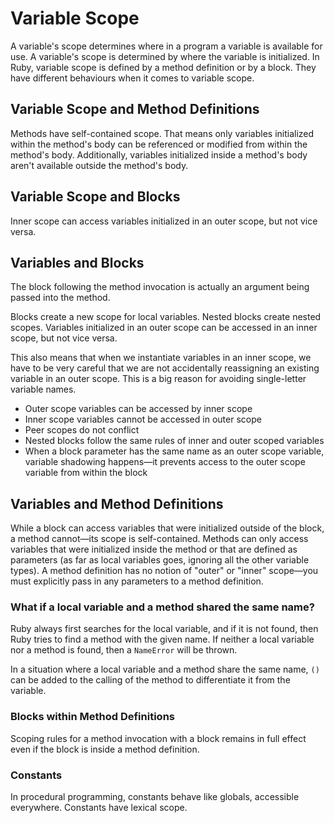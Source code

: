 # Variable Scope

A variable's scope determines where in a program a variable is available for use.
A variable's scope is determined by where the variable is initialized.
In Ruby, variable scope is defined by a method definition or by a block. They have different behaviours when it comes to variable scope.

## Variable Scope and Method Definitions
Methods have self-contained scope. That means only variables initialized within the method's body can be referenced or modified from within the method's body. Additionally, variables initialized inside a method's body aren't available outside the method's body.

## Variable Scope and Blocks
Inner scope can access variables initialized in an outer scope, but not vice versa.

## Variables and Blocks
The block following the method invocation is actually an argument being passed into the method.

Blocks create a new scope for local variables. Nested blocks create nested scopes. Variables initialized in an outer scope can be accessed in an inner scope, but not vice versa.

This also means that when we instantiate variables in an inner scope, we have to be very careful that we are not accidentally reassigning an existing variable in an outer scope. This is a big reason for avoiding single-letter variable names.

- Outer scope variables can be accessed by inner scope
- Inner scope variables cannot be accessed in outer scope
- Peer scopes do not conflict
- Nested blocks follow the same rules of inner and outer scoped variables
- When a block parameter has the same name as an outer scope variable, variable shadowing happens—it prevents access to the outer scope variable from within the block

## Variables and Method Definitions
While a block can access variables that were initialized outside of the block, a method cannot—its scope is self-contained. Methods can only access variables that were initialized inside the method or that are defined as parameters (as far as local variables goes, ignoring all the other variable types). A method definition has no notion of "outer" or "inner" scope—you must explicitly pass in any parameters to a method definition.

### What if a local variable and a method shared the same name?
Ruby always first searches for the local variable, and if it is not found, then Ruby tries to find a method with the given name. If neither a local variable nor a method is found, then a `NameError` will be thrown.

In a situation where a local variable and a method share the same name, `()` can be added to the calling of the method to differentiate it from the variable.

### Blocks within Method Definitions
Scoping rules for a method invocation with a block remains in full effect even if the block is inside a method definition.

### Constants
In procedural programming, constants behave like globals, accessible everywhere.
Constants have lexical scope.

